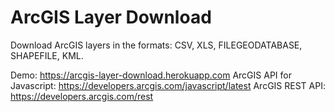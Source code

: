 # ArcGIS Layer Download
Download ArcGIS layers in the formats: CSV, XLS, FILEGEODATABASE, SHAPEFILE, KML.

Demo: https://arcgis-layer-download.herokuapp.com
ArcGIS API for Javascript: https://developers.arcgis.com/javascript/latest
ArcGIS REST API: https://developers.arcgis.com/rest